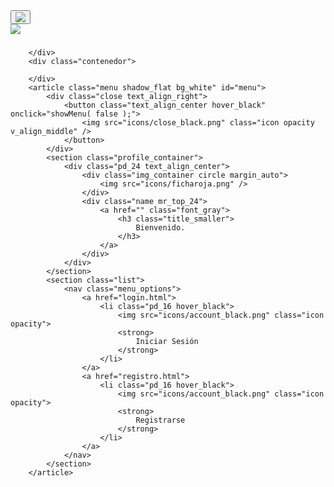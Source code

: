 <!DOCTYPE html>
<html>
<head>
	<title>Index</title>
		<meta charset='utf-8'>
		<meta name='viewport', content='width=device-width, maximum-scale=1.0 user-scalable=no'>
		<link rel='stylesheet' type="text/css" href='diseño/css/style.css' />
		<link rel='stylesheet' type="text/css" href='diseño/css/style_resp_425.css' />
		<link rel='stylesheet' type="text/css" href='diseño/css/style_resp_768.css' />
		<link rel='stylesheet' type="text/css" href='diseño/css/style_resp_1024.css' />
		<link rel='stylesheet' type="text/css" href='diseño/css/style_resp_1440.css' />
		<link rel="stylesheet" type="text/css" href="diseño/css/stylei.css">
		<link rel="shortcut icon" type="image/png" href="icons/dados.png" />
</head>
<body>
	<section class="toolbar bg_primary shadow_flat">
			<button class="menu_button" id="menu_button" onclick="showMenu( true );">
				<img src="icons/menu.png" class="icon v_align_middle" />
			</button>
			<div class="toolbar_in">
				<div class="logo_container font_white v_align_top">
				<img src="icons/dados.png" class="icon v_align_middle"/>
				<div class="name mr_top_24">
						<a href="" class="font_white">
							<h3 class="title_bigger">
							</h3>
						</a>
					</div>
				</div>
					</span>
				</div>
			</div>
		</section>
		<div class="contenedor">
    
  		</div>
  		<div class="contenedor">
    
  		</div>
		<article class="menu shadow_flat bg_white" id="menu">
			<div class="close text_align_right">
				<button class="text_align_center hover_black" onclick="showMenu( false );">
					<img src="icons/close_black.png" class="icon opacity v_align_middle" />
				</button>
			</div>
			<section class="profile_container">
				<div class="pd_24 text_align_center">
					<div class="img_container circle margin_auto">
						<img src="icons/ficharoja.png" />
					</div>
					<div class="name mr_top_24">
						<a href="" class="font_gray">
							<h3 class="title_smaller">
								Bienvenido.
							</h3>
						</a>
					</div>
				</div>
			</section>
			<section class="list">
				<nav class="menu_options">
					<a href="login.html">
						<li class="pd_16 hover_black">
							<img src="icons/account_black.png" class="icon opacity">
							<strong>
								Iniciar Sesión
							</strong>
						</li>
					</a>
					<a href="registro.html">
						<li class="pd_16 hover_black">
							<img src="icons/account_black.png" class="icon opacity">
							<strong>
								Registrarse
							</strong>
						</li>
					</a>
				</nav>
			</section>
		</article>
</body>
</html>
